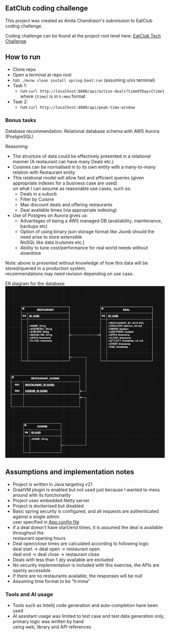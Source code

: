 ## EatClub coding challenge

This project was created as Amila Chandrasiri's submission to EatClub coding challenge.

Coding challenge can be found at the project root level
here: [EatClub Tech Challenge](./EatClub%20Tech%20Challenge%20-%20Java%20AWS%20-%20v2.pdf)

## How to run
- Clone repo
- Open a terminal at repo root
- run `./mvnw clean install spring-boot:run` (assuming unix terminal)
- Task 1:
  - run `curl http://localhost:8080/api/active-deals?timeOfDay={time}` where `{time}` is in `h:mma` format
- Task 2:
  - run `curl http://localhost:8080/api/peak-time-window`

### Bonus tasks
Database recommendation: Relational database schema with AWS Aurora (PostgreSQL)

Reasoning:
- The structure of data could be effectively presented in a relational manner (A restaurant can have many Deals etc.)
- Cuisines can be normalised in to its own entity with a many-to-many relation with Restaurant entity
- This relational model will allow fast and efficient queries (given appropriate indexes for a business case are used)
  <br> on what I can assume as reasonable use cases, such as:
  - Deals in a suburb
  - Filter by Cuisine
  - Max discount deals and offering restaurants
  - Deal available times (via appropriate indexing)
- Use of Postgres on Aurora gives us:
  - Advantages of being a AWS managed DB (availability, maintenance, backups etc)
  - Option of using binary json storage format like Jsonb should the need arise to store extensible<br>
    NoSQL like data (cuisines etc.)
  - Ability to tune cost/performance for real world needs without downtime

Note: above is presented without knowledge of how this data will be stored/queried in a production system, <br>
recommendations may need revision depending on use case.

ER diagram for the database
![img.png](img.png)

## Assumptions and implementation notes

- Project is written in Java targeting v21
- GraalVM plugin is enabled but not used just because I wanted to mess around with its functionality
- Project uses embedded Netty server
- Project is dockerised but disabled
- Basic spring security is configured, and all requests are authenticated against a single admin
  <br> user specified in [App config file](./src/main/resources/application.properties)
- if a deal doesn't have start/end times, it is assumed the deal is available throughout the
  <br> restaurant opening hours
- Deal open/close times are calculated according to following logic
  <br> deal start -> deal open -> restaurant open
  <br> deal end -> deal close -> restaurant close
- Deals with less than 1 qty available are excluded
- No security implementation is included with this exercise, the APIs are openly accessible
- If there are no restaurants available, the responses will be null
- Assuming time format to be "h:mma"

### Tools and AI usage
- Tools such as Intellij code generation and auto-completion have been used
- AI assistant usage was limited to test case and test data generation only, primary logic was written by hand 
  <br> using web, library and API references 